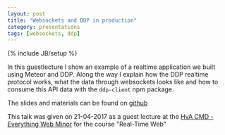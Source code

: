 ```yaml
---
layout: post
title: "Websockets and DDP in production"
category: presentations
tags: [websockets, ddp]
---
```

{% include JB/setup %}

In this guestlecture I show an example of a realtime application we built using Meteor and DDP. Along the way I explain how the DDP realtime protocol works, what the data through websockets looks like and how to consume this API data with the `ddp-client` npm package.

The slides and materials can be found on [github](http://peterpeerdeman.github.io/websockets-and-ddp-in-production)

This talk was given on 21-04-2017 as a guest lecture at the [HvA CMD - Everything Web Minor](https://moodle.cmd.hva.nl/course/index.php?categoryid=26) for the course "Real-Time Web"
